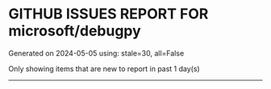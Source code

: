 
# GITHUB ISSUES REPORT FOR microsoft/debugpy


Generated on 2024-05-05 using: stale=30, all=False


Only showing items that are new to report in past 1 day(s)


---
